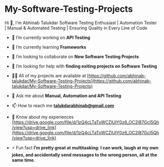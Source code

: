 # My-Software-Testing-Projects
Hi 👋, I'm Abhinab Talukdar
Software Testing Enthusiast | Automation Tester | Manual & Automated Testing | Ensuring Quality in Every Line of Code

- 🔭 I’m currently working on **API Testing**

- 🌱 I’m currently learning **Frameworks**

- 👯 I’m looking to collaborate on **New Software Testing Projects**

- 🤝 I’m looking for help with **finding exiting projects on Software Testing**

- 👨‍💻 All of my projects are available at [https://github.com/abhinab-talukdar/My-Software-Testing-Projects](https://github.com/abhinab-talukdar/My-Software-Testing-Projects)

- 💬 Ask me about **Manual, Automation and API Testing**

- 📫 How to reach me **talukdarabhinab@gmail.com**

- 📄 Know about my experiences [https://drive.google.com/file/d/1zQ4cLTaTxWCZlUlY0z6_OC2I87Gcl5Qh/view?usp=drive_link](https://drive.google.com/file/d/1zQ4cLTaTxWCZlUlY0z6_OC2I87Gcl5Qh/view?usp=drive_link)

- ⚡ Fun fact **I’m pretty great at multitasking: I can work, laugh at my own jokes, and accidentally send messages to the wrong person, all at the same time.**



